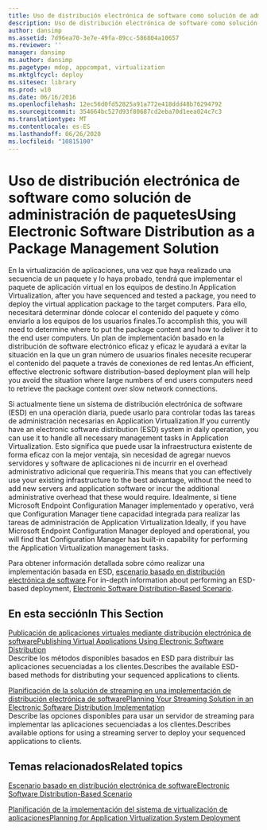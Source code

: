 ```yaml
---
title: Uso de distribución electrónica de software como solución de administración de paquetes
description: Uso de distribución electrónica de software como solución de administración de paquetes
author: dansimp
ms.assetid: 7d96ea70-3e7e-49fa-89cc-586804a10657
ms.reviewer: ''
manager: dansimp
ms.author: dansimp
ms.pagetype: mdop, appcompat, virtualization
ms.mktglfcycl: deploy
ms.sitesec: library
ms.prod: w10
ms.date: 06/16/2016
ms.openlocfilehash: 12ec56d0fd52825a91a772e418ddd48b76294792
ms.sourcegitcommit: 354664bc527d93f80687cd2eba70d1eea024c7c3
ms.translationtype: MT
ms.contentlocale: es-ES
ms.lasthandoff: 06/26/2020
ms.locfileid: "10815100"
---
```

# <span data-ttu-id="df4a5-103">Uso de distribución electrónica de software como solución de administración de paquetes</span><span class="sxs-lookup"><span data-stu-id="df4a5-103">Using Electronic Software Distribution as a Package Management Solution</span></span>


<span data-ttu-id="df4a5-104">En la virtualización de aplicaciones, una vez que haya realizado una secuencia de un paquete y lo haya probado, tendrá que implementar el paquete de aplicación virtual en los equipos de destino.</span><span class="sxs-lookup"><span data-stu-id="df4a5-104">In Application Virtualization, after you have sequenced and tested a package, you need to deploy the virtual application package to the target computers.</span></span> <span data-ttu-id="df4a5-105">Para ello, necesitará determinar dónde colocar el contenido del paquete y cómo enviarlo a los equipos de los usuarios finales.</span><span class="sxs-lookup"><span data-stu-id="df4a5-105">To accomplish this, you will need to determine where to put the package content and how to deliver it to the end user computers.</span></span> <span data-ttu-id="df4a5-106">Un plan de implementación basado en la distribución de software electrónico eficaz y eficaz le ayudará a evitar la situación en la que un gran número de usuarios finales necesite recuperar el contenido del paquete a través de conexiones de red lentas.</span><span class="sxs-lookup"><span data-stu-id="df4a5-106">An efficient, effective electronic software distribution–based deployment plan will help you avoid the situation where large numbers of end users computers need to retrieve the package content over slow network connections.</span></span>

<span data-ttu-id="df4a5-107">Si actualmente tiene un sistema de distribución electrónica de software (ESD) en una operación diaria, puede usarlo para controlar todas las tareas de administración necesarias en Application Virtualization.</span><span class="sxs-lookup"><span data-stu-id="df4a5-107">If you currently have an electronic software distribution (ESD) system in daily operation, you can use it to handle all necessary management tasks in Application Virtualization.</span></span> <span data-ttu-id="df4a5-108">Esto significa que puede usar la infraestructura existente de forma eficaz con la mejor ventaja, sin necesidad de agregar nuevos servidores y software de aplicaciones ni de incurrir en el overhead administrativo adicional que requeriría.</span><span class="sxs-lookup"><span data-stu-id="df4a5-108">This means that you can effectively use your existing infrastructure to the best advantage, without the need to add new servers and application software or incur the additional administrative overhead that these would require.</span></span> <span data-ttu-id="df4a5-109">Idealmente, si tiene Microsoft Endpoint Configuration Manager implementado y operativo, verá que Configuration Manager tiene capacidad integrada para realizar las tareas de administración de Application Virtualization.</span><span class="sxs-lookup"><span data-stu-id="df4a5-109">Ideally, if you have Microsoft Endpoint Configuration Manager deployed and operational, you will find that Configuration Manager has built-in capability for performing the Application Virtualization management tasks.</span></span>

<span data-ttu-id="df4a5-110">Para obtener información detallada sobre cómo realizar una implementación basada en ESD, [escenario basado en distribución electrónica de software](electronic-software-distribution-based-scenario.md).</span><span class="sxs-lookup"><span data-stu-id="df4a5-110">For in-depth information about performing an ESD-based deployment, [Electronic Software Distribution-Based Scenario](electronic-software-distribution-based-scenario.md).</span></span>

## <span data-ttu-id="df4a5-111">En esta sección</span><span class="sxs-lookup"><span data-stu-id="df4a5-111">In This Section</span></span>


<a href="" id="publishing-virtual-applications-using-electronic-software-distribution"></a>[<span data-ttu-id="df4a5-112">Publicación de aplicaciones virtuales mediante distribución electrónica de software</span><span class="sxs-lookup"><span data-stu-id="df4a5-112">Publishing Virtual Applications Using Electronic Software Distribution</span></span>](publishing-virtual-applications-using-electronic-software-distribution.md)  
<span data-ttu-id="df4a5-113">Describe los métodos disponibles basados en ESD para distribuir las aplicaciones secuenciadas a los clientes.</span><span class="sxs-lookup"><span data-stu-id="df4a5-113">Describes the available ESD-based methods for distributing your sequenced applications to clients.</span></span>

<a href="" id="planning-your-streaming-solution-in-an-electronic-software-distribution-implementation"></a>[<span data-ttu-id="df4a5-114">Planificación de la solución de streaming en una implementación de distribución electrónica de software</span><span class="sxs-lookup"><span data-stu-id="df4a5-114">Planning Your Streaming Solution in an Electronic Software Distribution Implementation</span></span>](planning-your-streaming-solution-in-an-electronic-software-distribution-implementation.md)  
<span data-ttu-id="df4a5-115">Describe las opciones disponibles para usar un servidor de streaming para implementar las aplicaciones secuenciadas a los clientes.</span><span class="sxs-lookup"><span data-stu-id="df4a5-115">Describes available options for using a streaming server to deploy your sequenced applications to clients.</span></span>

## <span data-ttu-id="df4a5-116">Temas relacionados</span><span class="sxs-lookup"><span data-stu-id="df4a5-116">Related topics</span></span>


[<span data-ttu-id="df4a5-117">Escenario basado en distribución electrónica de software</span><span class="sxs-lookup"><span data-stu-id="df4a5-117">Electronic Software Distribution-Based Scenario</span></span>](electronic-software-distribution-based-scenario.md)

[<span data-ttu-id="df4a5-118">Planificación de la implementación del sistema de virtualización de aplicaciones</span><span class="sxs-lookup"><span data-stu-id="df4a5-118">Planning for Application Virtualization System Deployment</span></span>](planning-for-application-virtualization-system-deployment.md)

 

 





